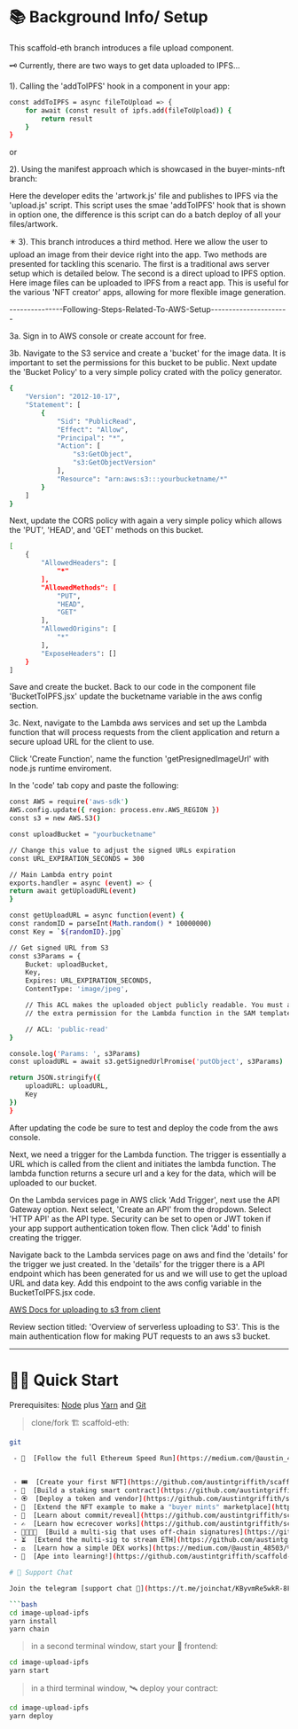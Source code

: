 # 📚 Background Info/ Setup

This scaffold-eth branch introduces a file upload component. 

🗝️ Currently, there are two ways to get data uploaded to IPFS...

1). Calling the 'addToIPFS' hook in a component in your app:

```bash
const addToIPFS = async fileToUpload => {
    for await (const result of ipfs.add(fileToUpload)) {
        return result
    }
}
```
or

2). Using the manifest approach which is showcased in the buyer-mints-nft branch:

Here the developer edits the 'artwork.js' file and publishes to IPFS via the 'upload.js' script.
This script uses the smae 'addToIPFS' hook that is shown in option one, the difference is this script can do a batch deploy of all your files/artwork. 

✴️ 3). This branch introduces a third method. Here we allow the user to upload an image from their device right into the app. Two methods are presented for tackling this scenario. The first is a traditional aws server setup which is detailed below. The second is a direct upload to IPFS option. Here image files can be uploaded to IPFS from a react app. This is useful for the various 'NFT creator' apps, allowing for more flexible image generation.



---------------Following-Steps-Related-To-AWS-Setup----------------------

3a. Sign in to AWS console or create account for free.

3b. Navigate to the S3 service and create a 'bucket' for the image data. It is important to set the permissions for this bucket to be public. Next update the 'Bucket Policy' to a very simple policy crated with the policy generator.

```bash
{
    "Version": "2012-10-17",
    "Statement": [
        {
            "Sid": "PublicRead",
            "Effect": "Allow",
            "Principal": "*",
            "Action": [
                "s3:GetObject",
                "s3:GetObjectVersion"
            ],
            "Resource": "arn:aws:s3:::yourbucketname/*"
        }
    ]
}

```

Next, update the CORS policy with again a very simple policy which allows the 'PUT', 'HEAD', and 'GET' methods on this bucket.

```bash
[
    {
        "AllowedHeaders": [
            "*"
        ],
        "AllowedMethods": [
            "PUT",
            "HEAD",
            "GET"
        ],
        "AllowedOrigins": [
            "*"
        ],
        "ExposeHeaders": []
    }
]
```

Save and create the bucket. Back to our code in the component file 'BucketToIPFS.jsx' update the bucketname variable in the aws config section.

3c. Next, navigate to the Lambda aws services and set up the Lambda function that will process requests from the client application and return a secure upload URL for the client to use. 

Click 'Create Function', name the function 'getPresignedImageUrl' with node.js runtime enviroment. 

In the 'code' tab copy and paste the following:

```bash
const AWS = require('aws-sdk')
AWS.config.update({ region: process.env.AWS_REGION })
const s3 = new AWS.S3()

const uploadBucket = "yourbucketname"

// Change this value to adjust the signed URLs expiration
const URL_EXPIRATION_SECONDS = 300

// Main Lambda entry point
exports.handler = async (event) => {
return await getUploadURL(event)
}

const getUploadURL = async function(event) {
const randomID = parseInt(Math.random() * 10000000)
const Key = `${randomID}.jpg`

// Get signed URL from S3
const s3Params = {
    Bucket: uploadBucket,
    Key,
    Expires: URL_EXPIRATION_SECONDS,
    ContentType: 'image/jpeg',

    // This ACL makes the uploaded object publicly readable. You must also uncomment
    // the extra permission for the Lambda function in the SAM template.

    // ACL: 'public-read'
}

console.log('Params: ', s3Params)
const uploadURL = await s3.getSignedUrlPromise('putObject', s3Params)

return JSON.stringify({
    uploadURL: uploadURL,
    Key
})
}
```

After updating the code be sure to test and deploy the code from the aws console. 

Next, we need a trigger for the Lambda function. The trigger is essentially a URL which is called from the client and initiates the lambda function. The lambda function returns a secure url and a key for the data, which will be uploaded to our bucket. 

On the Lambda services page in AWS click 'Add Trigger', next use the API Gateway option. Next select, 'Create an API' from the dropdown. Select 'HTTP API' as the API type. Security can be set to open or JWT token if your app support authentication token flow. Then click 'Add' to finish creating the trigger.

Navigate back to the Lambda services page on aws and find the 'details' for the trigger we just created. In the 'details' for the trigger there is a API endpoint which has been generated for us and we will use to get the upload URL and data key. Add this endpoint to the aws config variable in the BucketToIPFS.jsx code.

[AWS Docs for uploading to s3 from client](https://aws.amazon.com/blogs/compute/uploading-to-amazon-s3-directly-from-a-web-or-mobile-application/)

Review section titled: 'Overview of serverless uploading to S3'. This is the main authentication flow for making PUT requests to an aws s3 bucket.

-------------------------------------------------------------------------------

# 🏄‍♂️ Quick Start

Prerequisites: [Node](https://nodejs.org/en/download/) plus [Yarn](https://classic.yarnpkg.com/en/docs/install/) and [Git](https://git-scm.com/downloads)

> clone/fork 🏗 scaffold-eth:

```bash
git
  
 - 🚤  [Follow the full Ethereum Speed Run](https://medium.com/@austin_48503/%EF%B8%8Fethereum-dev-speed-run-bd72bcba6a4c)


 - 🎟  [Create your first NFT](https://github.com/austintgriffith/scaffold-eth/tree/simple-nft-example)
 - 🥩  [Build a staking smart contract](https://github.com/austintgriffith/scaffold-eth/tree/challenge-1-decentralized-staking)
 - 🏵  [Deploy a token and vendor](https://github.com/austintgriffith/scaffold-eth/tree/challenge-2-token-vendor)
 - 🎫  [Extend the NFT example to make a "buyer mints" marketplace](https://github.com/austintgriffith/scaffold-eth/tree/buyer-mints-nft)
 - 🎲  [Learn about commit/reveal](https://github.com/austintgriffith/scaffold-eth/tree/commit-reveal-with-frontend)
 - ✍️  [Learn how ecrecover works](https://github.com/austintgriffith/scaffold-eth/tree/signature-recover)
 - 👩‍👩‍👧‍👧  [Build a multi-sig that uses off-chain signatures](https://github.com/austintgriffith/scaffold-eth/tree/meta-multi-sig)
 - ⏳  [Extend the multi-sig to stream ETH](https://github.com/austintgriffith/scaffold-eth/tree/streaming-meta-multi-sig)
 - ⚖️  [Learn how a simple DEX works](https://medium.com/@austin_48503/%EF%B8%8F-minimum-viable-exchange-d84f30bd0c90)
 - 🦍  [Ape into learning!](https://github.com/austintgriffith/scaffold-eth/tree/aave-ape)

# 💬 Support Chat

Join the telegram [support chat 💬](https://t.me/joinchat/KByvmRe5wkR-8F_zz6AjpA) to ask questions and find others building with 🏗 scaffold-eth!

```bash
cd image-upload-ipfs
yarn install
yarn chain
```

> in a second terminal window, start your 📱 frontend:

```bash
cd image-upload-ipfs
yarn start
```

> in a third terminal window, 🛰 deploy your contract:

```bash
cd image-upload-ipfs
yarn deploy
```
